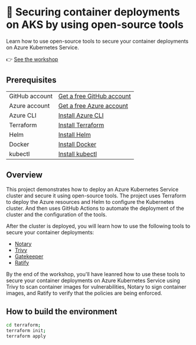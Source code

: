 # 🔑 Securing container deployments on AKS by using open-source tools​

Learn how to use open-source tools to secure your container deployments on Azure Kubernetes Service.

<!-- TODO: Add aka link -->

👉 [See the workshop]() 

## Prerequisites

| | |
|----------------------|------------------------------------------------------|
| GitHub account       | [Get a free GitHub account](https://github.com/join) |
| Azure account        | [Get a free Azure account](https://azure.microsoft.com/free) |
| Azure CLI            | [Install Azure CLI](https://docs.microsoft.com/en-us/cli/azure/install-azure-cli) |
| Terraform            | [Install Terraform](https://learn.hashicorp.com/tutorials/terraform/install-cli) |
| Helm                 | [Install Helm](https://helm.sh/docs/intro/install/) |
| Docker               | [Install Docker](https://docs.docker.com/get-docker/) |
| kubectl              | [Install kubectl](https://kubernetes.io/docs/tasks/tools/install-kubectl/) |

## Overview

This project demonstrates how to deploy an Azure Kubernetes Service cluster and secure it using open-source tools. The project uses Terraform to deploy the Azure resources and Helm to configure the Kubernetes cluster. And then uses GitHub Actions to automate the deployment of the cluster and the configuration of the tools. 

After the cluster is deployed, you will learn how to use the following tools to secure your container deployments:

- [Notary](https://github.com/notaryproject/notary)
- [Trivy](https://github.com/aquasecurity/trivy)
- [Gatekeeper](https://github.com/open-policy-agent/gatekeeper-library)
- [Ratify](https://github.com/deislabs/ratify)


By the end of the workshop, you'll have leanred how to use these tools to secure your container deployments on Azure Kubernetes Service using Trivy to scan container images for vulnerabilities, Notary to sign container images, and Ratify to verify that the policies are being enforced.

## How to build the environment

```bash
cd terraform;
terraform init;
terraform apply
```
